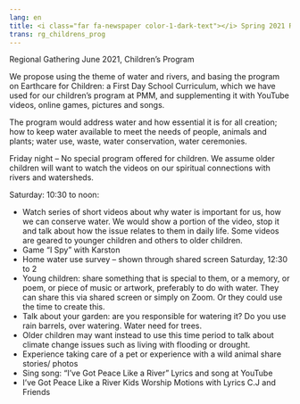```yaml
---
lang: en
title: <i class="far fa-newspaper color-1-dark-text"></i> Spring 2021 Regional Gathering Children's Program
trans: rg_childrens_prog
---
```

Regional Gathering June 2021, Children’s Program

We propose using the theme of water and rivers, and basing the program on Earthcare for Children: a First Day School Curriculum, which we have used for our children’s program at PMM, and supplementing it with YouTube videos, online games, pictures and songs.

The program would address water and how essential it is for all creation; how to keep water available to meet the needs of people, animals and plants; water use, waste, water conservation, water ceremonies.

Friday night – No special program offered for children. We assume older children will want to watch the videos on our spiritual connections with rivers and watersheds.

Saturday: 10:30 to noon:

* Watch series of short videos about why water is important for us, how we can conserve water. We would show a portion of the video, stop it and talk about how the issue relates to them in daily life. Some videos are geared to younger children and others to older children.
* Game “I Spy” with Karston
* Home water use survey – shown through shared screen Saturday, 12:30 to 2
* Young children: share something that is special to them, or a memory, or poem, or piece of music or artwork, preferably to do with water. They can share this via shared screen or simply on Zoom. Or they could use the time to create this.
* Talk about your garden: are you responsible for watering it? Do you use rain barrels, over watering. Water need for trees.
* Older children may want instead to use this time period to talk about climate change issues such as living with flooding or drought.
* Experience taking care of a pet or experience with a wild animal share stories/ photos
* Sing song: “I’ve Got Peace Like a River” Lyrics and song at YouTube
* I’ve Got Peace Like a River Kids Worship Motions with Lyrics  C.J and Friends
